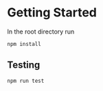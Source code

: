 # Getting Started

In the root directory run
```
npm install
```

## Testing

```
npm run test
``` 
